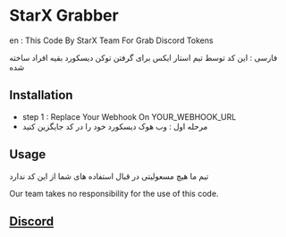 # StarX Grabber

en : This Code By StarX Team For Grab Discord Tokens

فارسی : این کد توسط تیم استار ایکس برای گرفتن توکن دیسکورد بقیه افراد ساخته شده


## Installation

- step 1 : Replace Your Webhook On YOUR_WEBHOOK_URL 
- مرحله اول : وب هوک دیسکورد خود را در کد جایگزین کنید


## Usage
تیم ما هیچ مسعولیتی در قبال استفاده های شما از این کد ندارد 

Our team takes no responsibility for the use of this code.


## [Discord](https://discord.gg/AKjRbtBxPt)

